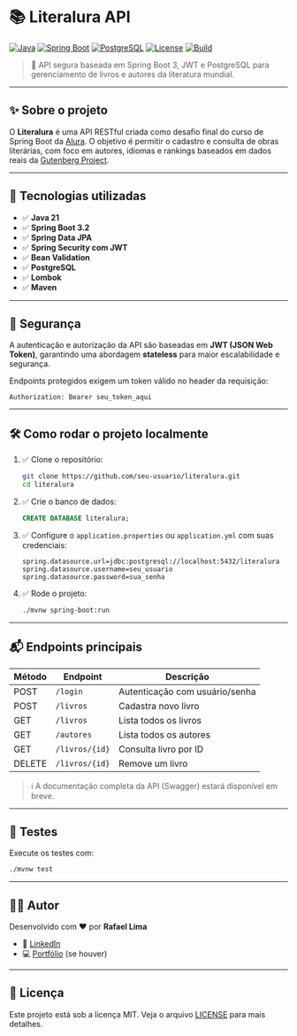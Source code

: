 # 📚 Literalura API

[![Java](https://img.shields.io/badge/Java-21-blue.svg)](https://www.oracle.com/java/)
[![Spring Boot](https://img.shields.io/badge/Spring%20Boot-3.2-brightgreen.svg)](https://spring.io/projects/spring-boot)
[![PostgreSQL](https://img.shields.io/badge/PostgreSQL-15-blue.svg)](https://www.postgresql.org/)
[![License](https://img.shields.io/badge/license-MIT-lightgrey.svg)](LICENSE)
[![Build](https://img.shields.io/badge/build-passing-brightgreen.svg)]()

> 🔐 API segura baseada em Spring Boot 3, JWT e PostgreSQL para gerenciamento de livros e autores da literatura mundial.

---

## ✨ Sobre o projeto

O **Literalura** é uma API RESTful criada como desafio final do curso de Spring Boot da [Alura](https://www.alura.com.br). O objetivo é permitir o cadastro e consulta de obras literárias, com foco em autores, idiomas e rankings baseados em dados reais da [Gutenberg Project](https://www.gutenberg.org/).

---

## 🚀 Tecnologias utilizadas

- ✅ **Java 21**
- ✅ **Spring Boot 3.2**
- ✅ **Spring Data JPA**
- ✅ **Spring Security com JWT**
- ✅ **Bean Validation**
- ✅ **PostgreSQL**
- ✅ **Lombok**
- ✅ **Maven**

---

## 🔐 Segurança

A autenticação e autorização da API são baseadas em **JWT (JSON Web Token)**, garantindo uma abordagem **stateless** para maior escalabilidade e segurança.

Endpoints protegidos exigem um token válido no header da requisição:

```http
Authorization: Bearer seu_token_aqui
```

---

## 🛠️ Como rodar o projeto localmente

1. ✅ Clone o repositório:
   ```bash
   git clone https://github.com/seu-usuario/literalura.git
   cd literalura
   ```

2. ✅ Crie o banco de dados:
   ```sql
   CREATE DATABASE literalura;
   ```

3. ✅ Configure o `application.properties` ou `application.yml` com suas credenciais:
   ```properties
   spring.datasource.url=jdbc:postgresql://localhost:5432/literalura
   spring.datasource.username=seu_usuario
   spring.datasource.password=sua_senha
   ```

4. ✅ Rode o projeto:
   ```bash
   ./mvnw spring-boot:run
   ```

---

## 📬 Endpoints principais

| Método | Endpoint            | Descrição                      |
|--------|---------------------|--------------------------------|
| POST   | `/login`            | Autenticação com usuário/senha |
| POST   | `/livros`           | Cadastra novo livro            |
| GET    | `/livros`           | Lista todos os livros          |
| GET    | `/autores`          | Lista todos os autores         |
| GET    | `/livros/{id}`      | Consulta livro por ID          |
| DELETE | `/livros/{id}`      | Remove um livro                |

> ℹ️ A documentação completa da API (Swagger) estará disponível em breve.

---

## 🧪 Testes

Execute os testes com:

```bash
./mvnw test
```

---

## 🧑‍💻 Autor

Desenvolvido com ❤️ por **Rafael Lima**

- 🔗 [LinkedIn](https://www.linkedin.com/in/rafael-lima-dev)
- 💻 [Portfólio](https://rafael.dev.br) (se houver)

---

## 📝 Licença

Este projeto está sob a licença MIT. Veja o arquivo [LICENSE](LICENSE) para mais detalhes.
